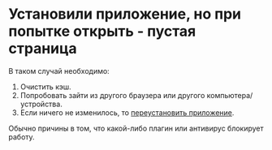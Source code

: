# Установили приложение, но при попытке открыть - пустая страница

В таком случай необходимо:

1. Очистить кэш.
2. Попробовать зайти из другого браузера или другого компьютера/устройства.&#x20;
3. Если ничего не изменилось, то [переустановить приложение](https://docs.olchat.io/ustanovka-i-nastroika/pereustanovka-prilozheniya).&#x20;

Обычно причины в том, что какой-либо плагин или антивирус блокирует работу.
